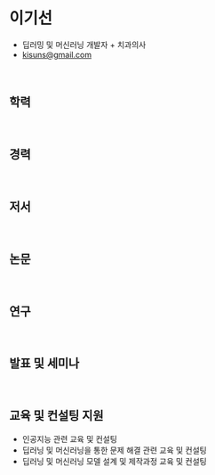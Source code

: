 # 이기선
- 딥러밍 및 머신러닝 개발자 + 치과의사
- kisuns@gmail.com

<br>

## 학력

<br>

## 경력

<br>

## 저서

<br>

## 논문

<br>

## 연구


<br>

## 발표 및 세미나

<br>

## 교육 및 컨설팅 지원

- 인공지능 관련 교육 및 컨설팅
- 딥러닝 및 머신러닝을 통한 문제 해결 관련 교육 및 컨설팅
- 딥러닝 및 머신러닝 모델 설계 및 제작과정 교육 및 컨설팅



